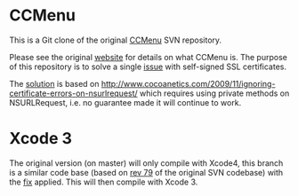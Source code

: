 CCMenu
======

This is a Git clone of the original [CCMenu](http://sourceforge.net/projects/ccmenu/) SVN repository.

Please see the original [website](http://ccmenu.sourceforge.net/) for details on what CCMenu
is. The purpose of this repository is to solve a single [issue](http://sourceforge.net/tracker/?func=detail&aid=1878591&group_id=201142&atid=976374) with self-signed SSL
certificates.

The [solution](https://github.com/gorenje/ccmenu/commit/47073501f0918db112e09687807307941b1f6052) is based on http://www.cocoanetics.com/2009/11/ignoring-certificate-errors-on-nsurlrequest/
which requires using private methods on NSURLRequest, i.e. no guarantee made it will
continue to work.

Xcode 3
=======

The original version (on master) will only compile with Xcode4, this branch is a similar code base (based on [rev 79](http://ccmenu.svn.sourceforge.net/viewvc/ccmenu?view=revision&revision=79) of the original SVN codebase) with the [fix](https://github.com/gorenje/ccmenu/commit/47073501f0918db112e09687807307941b1f6052) applied. This will then compile with Xcode 3.

